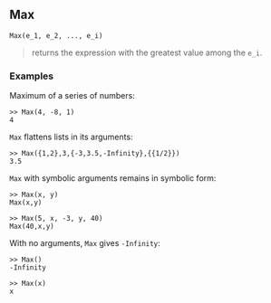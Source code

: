 ## Max

```
Max(e_1, e_2, ..., e_i) 
```

> returns the expression with the greatest value among the `e_i`.
	
### Examples

Maximum of a series of numbers:
```
>> Max(4, -8, 1)
4
```

`Max` flattens lists in its arguments:
```
>> Max({1,2},3,{-3,3.5,-Infinity},{{1/2}})
3.5
```

`Max` with symbolic arguments remains in symbolic form:
```
>> Max(x, y)
Max(x,y)
 
>> Max(5, x, -3, y, 40)
Max(40,x,y)
```

With no arguments, `Max` gives `-Infinity`:
```
>> Max()
-Infinity
 
>> Max(x)
x
```